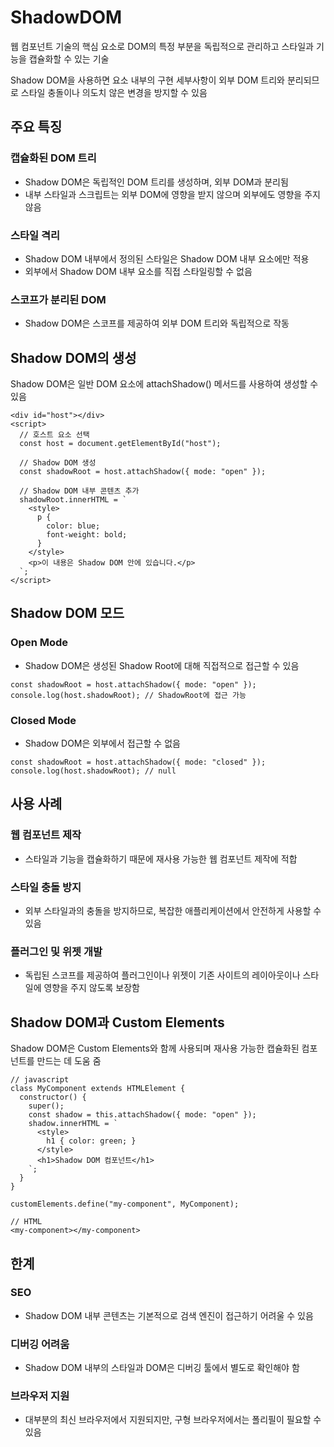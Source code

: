 # ShadowDOM

웹 컴포넌트 기술의 핵심 요소로 DOM의 특정 부분을 독립적으로 관리하고 스타일과 기능을 캡슐화할 수 있는 기술

Shadow DOM을 사용하면 요소 내부의 구현 세부사항이 외부 DOM 트리와 분리되므로 스타일 충돌이나 의도치 않은 변경을 방지할 수 있음

## 주요 특징

### 캡슐화된 DOM 트리

- Shadow DOM은 독립적인 DOM 트리를 생성하며, 외부 DOM과 분리됨
- 내부 스타일과 스크립트는 외부 DOM에 영향을 받지 않으며 외부에도 영향을 주지 않음

### 스타일 격리

- Shadow DOM 내부에서 정의된 스타일은 Shadow DOM 내부 요소에만 적용
- 외부에서 Shadow DOM 내부 요소를 직접 스타일링할 수 없음

### 스코프가 분리된 DOM

- Shadow DOM은 스코프를 제공하여 외부 DOM 트리와 독립적으로 작동

## Shadow DOM의 생성

Shadow DOM은 일반 DOM 요소에 attachShadow() 메서드를 사용하여 생성할 수 있음

```
<div id="host"></div>
<script>
  // 호스트 요소 선택
  const host = document.getElementById("host");

  // Shadow DOM 생성
  const shadowRoot = host.attachShadow({ mode: "open" });

  // Shadow DOM 내부 콘텐츠 추가
  shadowRoot.innerHTML = `
    <style>
      p {
        color: blue;
        font-weight: bold;
      }
    </style>
    <p>이 내용은 Shadow DOM 안에 있습니다.</p>
  `;
</script>
```

## Shadow DOM 모드

### Open Mode

- Shadow DOM은 생성된 Shadow Root에 대해 직접적으로 접근할 수 있음

```
const shadowRoot = host.attachShadow({ mode: "open" });
console.log(host.shadowRoot); // ShadowRoot에 접근 가능
```

### Closed Mode

- Shadow DOM은 외부에서 접근할 수 없음

```
const shadowRoot = host.attachShadow({ mode: "closed" });
console.log(host.shadowRoot); // null
```

## 사용 사례

### 웹 컴포넌트 제작

- 스타일과 기능을 캡슐화하기 때문에 재사용 가능한 웹 컴포넌트 제작에 적합

### 스타일 충돌 방지

- 외부 스타일과의 충돌을 방지하므로, 복잡한 애플리케이션에서 안전하게 사용할 수 있음

### 플러그인 및 위젯 개발

- 독립된 스코프를 제공하여 플러그인이나 위젯이 기존 사이트의 레이아웃이나 스타일에 영향을 주지 않도록 보장함

## Shadow DOM과 Custom Elements

Shadow DOM은 Custom Elements와 함께 사용되며 재사용 가능한 캡슐화된 컴포넌트를 만드는 데 도움 줌

```
// javascript
class MyComponent extends HTMLElement {
  constructor() {
    super();
    const shadow = this.attachShadow({ mode: "open" });
    shadow.innerHTML = `
      <style>
        h1 { color: green; }
      </style>
      <h1>Shadow DOM 컴포넌트</h1>
    `;
  }
}

customElements.define("my-component", MyComponent);

// HTML
<my-component></my-component>
```

## 한계

### SEO

- Shadow DOM 내부 콘텐츠는 기본적으로 검색 엔진이 접근하기 어려울 수 있음

### 디버깅 어려움

- Shadow DOM 내부의 스타일과 DOM은 디버깅 툴에서 별도로 확인해야 함

### 브라우저 지원

- 대부분의 최신 브라우저에서 지원되지만, 구형 브라우저에서는 폴리필이 필요할 수 있음
